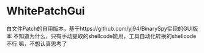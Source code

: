 # WhitePatchGui
白文件Patch的自用版本，基于https://github.com/yj94/BinarySpy实现的GUI版本
不知道为什么，只有手动提取的shellcode能用，工具自动化转换的shellcode不行
嘛，不想认真思考了
